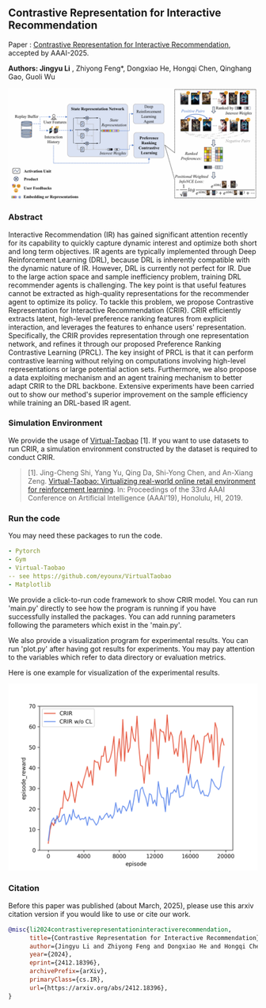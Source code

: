 ## Contrastive Representation for Interactive Recommendation

Paper : [Contrastive Representation for Interactive Recommendation](https://arxiv.org/abs/2412.18396), accepted by AAAI-2025.

**Authors: Jingyu Li** , Zhiyong Feng*, Dongxiao He, Hongqi Chen, Qinghang Gao, Guoli Wu

![img](figs/framework.png "framework")

### Abstract

Interactive Recommendation (IR) has gained significant attention recently for its capability to quickly capture dynamic interest and optimize both short and long term objectives. IR agents are typically implemented through Deep Reinforcement Learning (DRL), because DRL is inherently compatible with the dynamic nature of IR. However, DRL is currently not perfect for IR. Due to the large action space and sample inefficiency problem, training DRL recommender agents is challenging. The key point is that useful features cannot be extracted as high-quality representations for the recommender agent to optimize its policy. To tackle this problem, we propose Contrastive Representation for Interactive Recommendation (CRIR). CRIR efficiently extracts latent, high-level preference ranking features from explicit interaction, and leverages the features to enhance users' representation. Specifically, the CRIR provides representation through one representation network, and refines it through our proposed Preference Ranking Contrastive Learning (PRCL). The key insight of PRCL is that it can perform contrastive learning without relying on computations involving high-level representations or large potential action sets. Furthermore, we also propose a data exploiting mechanism and an agent training mechanism to better adapt CRIR to the DRL backbone. Extensive experiments have been carried out to show our method's superior improvement on the sample efficiency while training an DRL-based IR agent.

### Simulation Environment

We provide the usage of [Virtual-Taobao](https://github.com/eyounx/VirtualTaobao) [1]. If you want to use datasets to run CRIR, a simulation environment constructed by the dataset is required to conduct CRIR.

> [1]. Jing-Cheng Shi, Yang Yu, Qing Da, Shi-Yong Chen, and An-Xiang Zeng. [Virtual-Taobao: Virtualizing real-world online retail environment for reinforcement learning](https://arxiv.org/abs/1805.10000). In: Proceedings of the 33rd AAAI Conference on Artificial Intelligence (AAAI’19), Honolulu, HI, 2019.

### Run the code

You may need these packages to run the code.

```yaml
- Pytorch
- Gym
- Virtual-Taobao
-- see https://github.com/eyounx/VirtualTaobao
- Matplotlib
```

We provide a click-to-run code framework to show CRIR model. You can run 'main.py' directly to see how the program is running if you have successfully installed the packages. You can add running parameters following the parameters which exist in the 'main.py'.

We also provide a visualization program for experimental results. You can run 'plot.py' after having got results for experiments. You may pay attention to the variables which refer to data directory or evaluation metrics.

Here is one example for visualization of the experimental results.

![img](plot/figs/episode_reward.png "example result")

### Citation

Before this paper was published (about March, 2025), please use this arxiv citation version if you would like to use or cite our work.

```bibtex
@misc{li2024contrastiverepresentationinteractiverecommendation,
      title={Contrastive Representation for Interactive Recommendation}, 
      author={Jingyu Li and Zhiyong Feng and Dongxiao He and Hongqi Chen and Qinghang Gao and Guoli Wu},
      year={2024},
      eprint={2412.18396},
      archivePrefix={arXiv},
      primaryClass={cs.IR},
      url={https://arxiv.org/abs/2412.18396}, 
}
```
